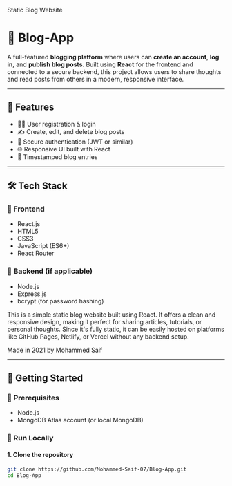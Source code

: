 Static Blog Website


# 📝 Blog-App

A full-featured **blogging platform** where users can **create an account**, **log in**, and **publish blog posts**. Built using **React** for the frontend and connected to a secure backend, this project allows users to share thoughts and read posts from others in a modern, responsive interface.

---

## 🚀 Features

- 🧑‍💻 User registration & login
- ✍️ Create, edit, and delete blog posts
- 🔐 Secure authentication (JWT or similar)
- 🌐 Responsive UI built with React
- 📆 Timestamped blog entries

---

## 🛠 Tech Stack

### 🔹 Frontend
- React.js
- HTML5
- CSS3
- JavaScript (ES6+)
- React Router

### 🔹 Backend (if applicable)
- Node.js
- Express.js
- bcrypt (for password hashing)


This is a simple static blog website built using React. It offers a clean and responsive design, making it perfect for sharing articles, tutorials, or personal thoughts. Since it's fully static, it can be easily hosted on platforms like GitHub Pages, Netlify, or Vercel without any backend setup.


Made in 2021 by Mohammed Saif


---

## 🧪 Getting Started

### 📌 Prerequisites

- Node.js
- MongoDB Atlas account (or local MongoDB)

### 🚀 Run Locally

#### 1. Clone the repository

```bash
git clone https://github.com/Mohammed-Saif-07/Blog-App.git
cd Blog-App
